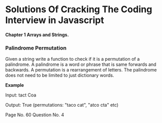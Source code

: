 # Solutions Of Cracking The Coding Interview in Javascript

#### Chapter 1 Arrays and Strings.

### Palindrome Permutation

Given a string write a function to check if it is a permutation of a palindrome. A palindrome is a word or phrase that is same forwards and backwards. A permutation is a rearrangement of letters. The palindrome does not need to be limited to just dictionary words.

**Example**

Input: tact Coa

Output: True (permutations: "taco cat", "atco cta" etc)

Page No. 60 Question No. 4
